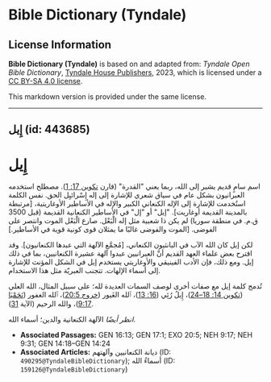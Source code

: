 # Bible Dictionary (Tyndale)

## License Information

**Bible Dictionary (Tyndale)** is based on and adapted from: _Tyndale Open Bible Dictionary_, [Tyndale House Publishers](https://tyndaleopenresources.com/), 2023, which is licensed under a [CC BY-SA 4.0 license](https://creativecommons.org/licenses/by-sa/4.0/legalcode.en).

This markdown version is provided under the same license.



--------------------------------

## إِيل (id: 443685)

إِيل
====

اسم سامٍ قديم يشير إلى الله، ربما يعني "القدرة" (قارن [تكوين 17: 1](https://ref.ly/Gen17:1)). مصطلح استخدمه العبرانيون بشكل عام في سياق شعري للإشارة إلى إله إِسْرائيِل الحق. نفس الكلمة استُخدمت للإشارة إلى الإله الكنعاني الكبير والإله في الأساطير الأوغاريتية، \[مرتبطة بالمدينة القديمة أوغاريت]. "إيل" أو "إل" في الأساطير الكنعانية القديمة (قبل 3500 ق.م. في منطقة سوريا) لم يكن ذا شعبية مثل إله الْبَعْل. صارع الْبَعْل الموت وانتصر على الفوضى. \[الموت والفوضى غالبًا ما يمثلان قوى كونية قوية في الأساطير.]

لكن إيل كان الله الآب في البانثيون الكنعاني، \[مُجمَّع الآلهة التي عبدها الكنعانيون]. وقد اقترح بعض علماء العهد القديم أنَّ العبرانيين عبدوا آلهة عشيرة الكنعانيين، بما في ذلك إيل. ومع ذلك، فإن الأدب الفينيقي والأوغاريتي يستخدم إيل في الشكل المؤنث للإشارة إلى أسماء الإلهات. تتجنب العبريّة مثل هذا الاستخدام.

تُدمج كلمة إيل مع صفات أخرى لوصف السمات العديدة لله؛ على سبيل المثال، الله العلي ([تكوين 14: 18–24](https://ref.ly/Gen14:18-Gen14:24))، إِيلُ رُئِي ([16: 13](https://ref.ly/Gen16:13))، ٱلله الغَيور ([خروج 20:5](https://ref.ly/Exod20:5))، ٱلله الغفور ([نَحَمْيَا 9:17](https://ref.ly/Neh9:17))، والله الرحيم (الآية [31](https://ref.ly/Neh9:31)).

*انظر أيضًا* الآلهة الكنعانية والدين؛ أسماء الله.

* **Associated Passages:** GEN 16:13; GEN 17:1; EXO 20:5; NEH 9:17; NEH 9:31; GEN 14:18–GEN 14:24
* **Associated Articles:** ديانة الكنعانيين وآلهتهم (ID: `490295@TyndaleBibleDictionary`); أسماءُ الله (ID: `159126@TyndaleBibleDictionary`)

